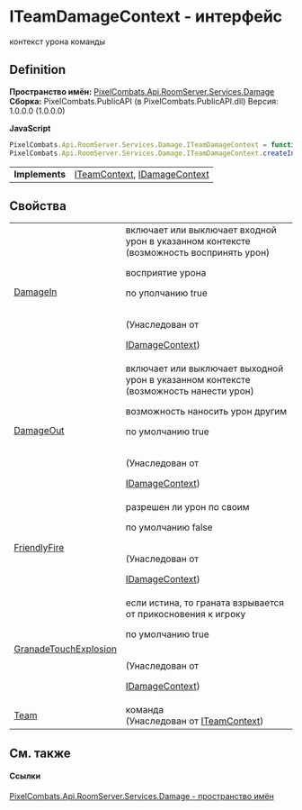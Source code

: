 # ITeamDamageContext - интерфейс


контекст урона команды



## Definition
**Пространство имён:** <a href="1d025921-8e2c-5bf2-82bb-de99dd30cacf">PixelCombats.Api.RoomServer.Services.Damage</a>  
**Сборка:** PixelCombats.PublicAPI (в PixelCombats.PublicAPI.dll) Версия: 1.0.0.0 (1.0.0.0)

**JavaScript**
``` JavaScript
PixelCombats.Api.RoomServer.Services.Damage.ITeamDamageContext = function();
PixelCombats.Api.RoomServer.Services.Damage.ITeamDamageContext.createInterface('PixelCombats.Api.RoomServer.Services.Damage.ITeamDamageContext');
```

<table><tr><td><strong>Implements</strong></td><td><a href="a8846ebd-5101-020e-d311-1e59d7401548">ITeamContext</a>, <a href="cce855dd-40cf-d2e9-c71d-c888296e2344">IDamageContext</a></td></tr>
</table>



## Свойства
<table>
<tr>
<td><a href="01009ce5-591e-e7b6-f100-c6427f7dd5a3">DamageIn</a></td>
<td>включает или выключает входной урон в указанном контексте (возможность воспринять урон) <p>восприятие урона</p><p>

по уполчанию true</p><br />(Унаследован от <a href="cce855dd-40cf-d2e9-c71d-c888296e2344">

IDamageContext</a>)</td></tr>
<tr>
<td><a href="696d1b61-f099-443a-05a0-5f46a3226a1b">DamageOut</a></td>
<td>включает или выключает выходной урон в указанном контексте (возможность нанести урон) <p>возможность наносить урон другим</p><p>

по умолчанию true</p><br />(Унаследован от <a href="cce855dd-40cf-d2e9-c71d-c888296e2344">

IDamageContext</a>)</td></tr>
<tr>
<td><a href="6f934d25-c81e-f406-cdc2-cfb6494c99d5">FriendlyFire</a></td>
<td>разрешен ли урон по своим <p>по умолчанию false</p><br />(Унаследован от <a href="cce855dd-40cf-d2e9-c71d-c888296e2344">

IDamageContext</a>)</td></tr>
<tr>
<td><a href="6be8f6ad-a2c9-60fe-c233-1f6b3605b401">GranadeTouchExplosion</a></td>
<td>если истина, то граната взрывается от прикосновения к игроку <p>по умолчанию true</p><br />(Унаследован от <a href="cce855dd-40cf-d2e9-c71d-c888296e2344">

IDamageContext</a>)</td></tr>
<tr>
<td><a href="e5f52199-2e2c-2106-0d49-430b7485c7fc">Team</a></td>
<td>команда<br />(Унаследован от <a href="a8846ebd-5101-020e-d311-1e59d7401548">ITeamContext</a>)</td></tr>
</table>

## См. также


#### Ссылки
<a href="1d025921-8e2c-5bf2-82bb-de99dd30cacf">PixelCombats.Api.RoomServer.Services.Damage - пространство имён</a>  
